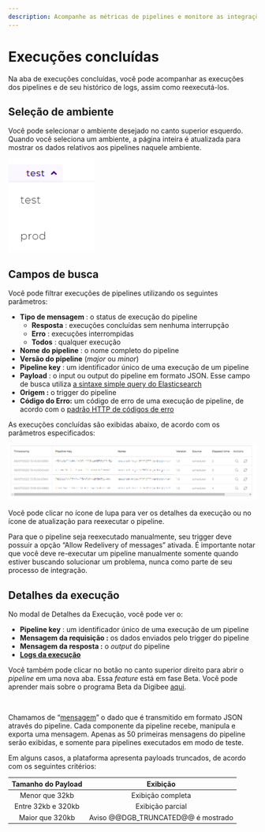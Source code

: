 ```yaml
---
description: Acompanhe as métricas de pipelines e monitore as integrações implantadas.
---
```


# Execuções concluídas

Na aba de execuções concluídas, você pode acompanhar as execuções dos pipelines e de seu histórico de logs, assim como reexecutá-los.

## Seleção de ambiente&#x20;

Você pode selecionar o ambiente desejado no canto superior esquerdo. Quando você seleciona um ambiente, a página inteira é atualizada para mostrar os dados relativos aos pipelines naquele ambiente.

![](<../.gitbook/assets/seletordeambiente (2) (1).png>)

## **Campos de busca**

Você pode filtrar execuções de pipelines utilizando os seguintes parâmetros:

* **Tipo de mensagem** : o status de execução do pipeline
  * **Resposta** : execuções concluídas sem nenhuma interrupção
  * **Erro** : execuções interrompidas
  * **Todos** : qualquer execução
* **Nome do pipeline** : o nome completo do pipeline
* **Versão do pipeline** (_major_ ou _minor_)
* **Pipeline key** : um identificador único de uma execução de um pipeline
* **Payload** : o input ou output do pipeline em formato JSON. Esse campo de busca utiliza [a sintaxe simple query do Elasticsearch](https://www.elastic.co/guide/en/elasticsearch/reference/current/query-dsl-simple-query-string-query.html#simple-query-string-syntax)
* **Origem :** o trigger do pipeline
* **Código do Erro:** um código de erro de uma execução de pipeline, de acordo com o [padrão HTTP de códigos de erro](https://pt.wikipedia.org/wiki/Lista\_de\_c%C3%B3digos\_de\_estado\_HTTP)

As execuções concluídas são exibidas abaixo, de acordo com os parâmetros especificados:

![](../.gitbook/assets/executionlist.png)

Você pode clicar no ícone de lupa para ver os detalhes da execução ou no ícone de atualização para reexecutar o pipeline.

Para que o pipeline seja reexecutado manualmente, seu trigger deve possuir a opção “Allow Redelivery of messages” ativada. É importante notar que você deve re-executar um pipeline manualmente somente quando estiver buscando solucionar um problema, nunca como parte de seu processo de integração.

## Detalhes da execução

No modal de Detalhes da Execução, você pode ver o:

* **Pipeline key** : um identificador único de uma execução de um pipeline
* **Mensagem da requisição :** os dados enviados pelo trigger do pipeline
* **Mensagem da resposta :** o _output_ do pipeline
* [**Logs da execução**](https://docs.digibee.com/help-center/v/pt-br/monitor/pipeline-logs)

Você também pode clicar no botão no canto superior direito para abrir o _pipeline_ em uma nova aba. Essa _feature_ está em fase Beta. Você pode aprender mais sobre o programa Beta da Digibee [aqui](../geral/programa-beta.md).

<figure><img src="https://i.imgur.com/eoXbkB5.png" alt=""><figcaption></figcaption></figure>

Chamamos de “[mensagem](https://docs.digibee.com/help-center/v/pt-br/build/pipelines/processamento-de-mensagens)” o dado que é transmitido em formato JSON através do pipeline. Cada componente da pipeline recebe, manipula e exporta uma mensagem. Apenas as 50 primeiras mensagens do pipeline serão exibidas, e somente para pipelines executados em modo de teste.

Em alguns casos, a plataforma apresenta payloads truncados, de acordo com os seguintes critérios:

| Tamanho do Payload |               Exibição              |
| :----------------: | :---------------------------------: |
|   Menor que 32kb   |          Exibição completa          |
| Entre 32kb e 320kb |           Exibição parcial          |
|   Maior que 320kb  | Aviso @@DGB\_TRUNCATED@@ é mostrado |


